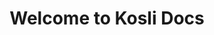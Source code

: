 ---
title: Welcome to Kosli Docs 
seo_title: Welcome to Kosli Docs 
description: Don’t spend hours searching for broken commits and manual changes. Get to the bottom of incidents faster with Kosli.
hideToC: true

hero:
    title: Welcome to Kosli Docs
    link_text: Read the Kosli overview >
    url: /introducing_kosli/
    image: /images/home/artie-hero.svg
    alt_text: Kosli artie reading a book

paragraph: >
    Don’t spend hours searching for broken commits and manual changes. Get to the bottom of incidents faster with Kosli. Track and query every change from commit through to production. See the artifacts your CI pipelines are producing and how your environments are changing from the command line or browser.

sections:
    title: Dive right in…
    blocks:
        - title: What is Kosli
          image: /images/home/home-concepts.svg
          alt_text: Introducing Kosli icon
          description: Read about what Kosli consists of and what it offers
          link_text: View >
          url: /understand_kosli/what_is_kosli/
        - title: Kosli environments
          image: /images/home/home-environments.svg
          alt_text: Kosli environments icon
          description: Environment reporting explained
          link_text: View >
          url: /getting_started/environments/
        - title: Kosli flows
          image: /images/home/home-flows.png
          alt_text: Flows and artifact reporting explained
          description: Artifact reporting explained
          link_text: View >
          url: /getting_started/flows/
        - title: Get familiar with Kosli
          image: /images/home/home-quickstart.svg
          alt_text: Use cases icon
          description: Learn how to use Kosli with simple examples
          link_text: View >
          url: /tutorials/get_familiar_with_kosli/
        - title: Command reference
          image: /images/home/home-commands.svg
          alt_text: Command reference icon
          description: All Kosli commands in one place
          link_text: View >
          url: /client_reference/
        - title: Support on Slack
          image: /images/home/home-community.svg
          alt_text: Slack community icon
          description: Join the Kosli Community
          link_text: Join the Kosli Community >
          url: https://www.kosli.com/community/
          new_page: true
---